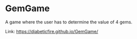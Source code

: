 # GemGame

A game where the user has to determine the value of 4 gems.

Link: https://diabeticfire.github.io/GemGame/

